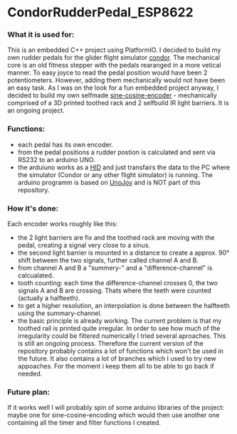 # CondorRudderPedal_ESP8622

### What it is used for:
This is an embedded C++ project using PlatformIO. I decided to build my own rudder pedals for the glider flight simulator [condor](https://www.condorsoaring.com/).
The mechanical core is an old fitness stepper with the pedals rearanged in a more vetical manner. To easy joyce to read the pedal position would have been 2 potentiometers. However, adding them mechanically 
would not have been an easy task. As I was on the look for a fun embedded project anyway, I decided to build my own selfmade [sine-cosine-encoder](https://www.motioncontroltips.com/what-is-a-sine-encoder-aka-sine-cosine-encoder/) - mechanically comprised of a 3D printed toothed rack and 2 selfbuild IR light barriers. It is an ongoing project. 

### Functions:
- each pedal has its own encoder.
- from the pedal positions a rudder postion is calculated and sent via RS232 to an arduino UNO.
- the arduiuno works as a [HID](https://en.wikipedia.org/wiki/Human_interface_device) and just transfairs the data to the PC where the simulator (Condor or any other flight simulator) is running. 
The arduino programm is based on [UnoJoy]([https://github.com/kegarlv/ArduinoJoy](https://github.com/AlanChatham/UnoJoy)) and is NOT part of this repository.



### How it's done: 
Each encoder works roughly like this:
- the 2 light barriers are fix and the toothed rack are moving with the pedal, creating a signal very close to a sinus.
- the second light barrier is mounted in a distance to create a approx. 90° shift between the two signals, further called channel A and B.
- from channel A and B a "summery-" and a "difference-channel" is calcualated.
- tooth counting: each time the difference-channel crosses 0, the two signals A and B are crossing. Thats where the teeth were counted (actually a halfteeth). 
- to get a higher resolution, an interpolation is done between the halfteeth using the summary-channel.
- the basic principle is already working. The current problem is that my toothed rail is printed quite irregular. In order to see how much of the irregularity could be filtered numerically I tried several aproaches.
 This is still an ongoing process. Therefore the current version of the repository probably contains a lot of functions which won't be used in the future. It also contains a lot of branches which I used to try new appoaches. For the moment i keep them all to be able to go back if needed.

### Future plan: 
If it works well I will probably spin of some arduino libraries of the project: maybe one for sine-cosine-encoding which would then use another one containing all the timer and filter functions I created.

